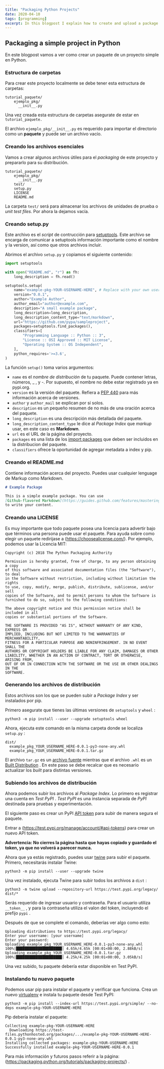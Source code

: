 ```yaml
---
title: "Packaging Python Projects"
date: 2020-04-10
tags: [programming]
excerpt: In this blogpost I explain how to create and upload a package to Python Package Index.
---
```


## Packaging a simple project in Python

En este blogpost vamos a ver como crear un paquete de un proyecto simple en Python.

### Estructura de carpetas

Para crear este proyecto localmente se debe tener esta estructura de carpetas:

```
tutorial_paquete/
	ejemplo_pkg/
	  __init__.py
```



Una vez creada esta estructura de carpetas asegurate de estar en `tutorial_paquete.`

El archivo `ejemplo_pkg/__init__.py` es requerido para importar el directorio como un **paquete** y puede ser un archivo vacío.

### Creando los archivos esenciales

Vamos a crear algunos archivos útiles para el *packaging* de este proyecto y prepararlo para su distribución.

````
tutorial_paquete/
	ejemplo_pkg/
	  __init__.py
	test/
	setup.py
	LICENSE
	README.md
````



La carpeta `test/` será para almacenar los archivos de unidades de prueba o *unit test files*. Por ahora la dejamos vacía.

### Creando setup.py

Este archivo es el *script* de contrucción para [setuptools](<https://packaging.python.org/key_projects/#setuptools>). Este archivo se encarga de comunicar a setuptools información importante como el nombre y la version, así como que otros archivos incluir.

Abrimos el archivo `setup.py` y copiamos el siguiente contenido:

````python
import setuptools

with open("README.md", "r") as fh:
    long_description = fh.read()

setuptools.setup(
    name="example-pkg-YOUR-USERNAME-HERE", # Replace with your own username
    version="0.0.1",
    author="Example Author",
    author_email="author@example.com",
    description="A small example package",
    long_description=long_description,
    long_description_content_type="text/markdown",
    url="https://github.com/pypa/sampleproject",
    packages=setuptools.find_packages(),
    classifiers=[
        "Programming Language :: Python :: 3",
        "License :: OSI Approved :: MIT License",
        "Operating System :: OS Independent",
    ],
    python_requires='>=3.6',
)
````

La función `setup()` toma  varios argumentos:

- `name` es el *nombre de distribución* de tu paquete. Puede contener letras, números, _ , y -. Por supuesto, el nombre no debe estar registrado ya en pypi.org.
- `version` es la versión del paquete. Refiera a [PEP 440](<https://www.python.org/dev/peps/pep-0440/>) para más información acerca de versiones.
- `author` y `author_mail` se explican por sí solos.
- `description` es un pequeño resumen de no más de una oración acerca del paquete.
- `long_description` es una descripción más detallada del paquete.
- `long_description_content_type` le dice al *Package Index* que *markup* usar, en este caso es **Markdown**.
- `url` es el URL de la página del proyecto.
- `packages` es una lista de los [import packages](<https://packaging.python.org/glossary/#term-import-package>) que deben ser incluidos en la distribucion del paquete.
- `classifiers` ofrece la oportunidad de agregar metadata a index y pip.

### Creando el README.md

Contiene información acerca del proyecto. Puedes usar cualquier lenguage de Markup como Markdown.

````markdown
# Example Package

This is a simple example package. You can use
[Github-flavored Markdown](https://guides.github.com/features/mastering-markdown/)
to write your content.
````

### Creando una LICENSE

Es muy importante que todo paquete posea una licencia para advertir bajo que términos una persona puede usar el paquete. Para ayuda sobre como elegir un paquete  redirijase a (<https://choosealicense.com/>). Por ejemplo, podemos usar la Licencia MIT:

````
Copyright (c) 2018 The Python Packaging Authority

Permission is hereby granted, free of charge, to any person obtaining a copy
of this software and associated documentation files (the "Software"), to deal
in the Software without restriction, including without limitation the rights
to use, copy, modify, merge, publish, distribute, sublicense, and/or sell
copies of the Software, and to permit persons to whom the Software is
furnished to do so, subject to the following conditions:

The above copyright notice and this permission notice shall be included in all
copies or substantial portions of the Software.

THE SOFTWARE IS PROVIDED "AS IS", WITHOUT WARRANTY OF ANY KIND, EXPRESS OR
IMPLIED, INCLUDING BUT NOT LIMITED TO THE WARRANTIES OF MERCHANTABILITY,
FITNESS FOR A PARTICULAR PURPOSE AND NONINFRINGEMENT. IN NO EVENT SHALL THE
AUTHORS OR COPYRIGHT HOLDERS BE LIABLE FOR ANY CLAIM, DAMAGES OR OTHER
LIABILITY, WHETHER IN AN ACTION OF CONTRACT, TORT OR OTHERWISE, ARISING FROM,
OUT OF OR IN CONNECTION WITH THE SOFTWARE OR THE USE OR OTHER DEALINGS IN THE
SOFTWARE.
````



### Generando los archivos de distribución

Estos archivos son los que se pueden subir a *Package Index* y ser instalados por pip.

Primero asegurate que tienes las últimas versiones de `setuptools` y `wheel` :



````
python3 -m pip install --user --upgrade setuptools wheel
````



Ahora, ejecuta este comando en la misma carpeta donde se localiza `setup.py` :



````
dist/
  example_pkg_YOUR_USERNAME_HERE-0.0.1-py3-none-any.whl
  example_pkg_YOUR_USERNAME_HERE-0.0.1.tar.gz
````

El archivo `tar.gz` es un [archivo fuente](<https://packaging.python.org/glossary/#term-source-archive>) mientras que el archivo `.whl` es un [Built Distribution](<https://packaging.python.org/glossary/#term-built-distribution>) . En este paso se debe recalcar que es necesario actualizar los *built* para distintas versiones.

### Subiendo los archivos de distribución

Ahora podemos subir los archivos al *Package Index*. Lo primero es registrar una cuenta en *Test PyPI* . *Test PyPI* es una instancia separada de *PyPI* destinada para pruebas y experimentación.

El siguiente paso es crear un PyPI [API token](<https://test.pypi.org/help/#apitoken>) para subir de manera segura el paquete.

Entrar a  (<https://test.pypi.org/manage/account/#api-tokens>) para crear un nuevo API token.

**Advertencia: No cierres la página hasta que hayas copiado y guardado el token, ya que no volverá a parecer nunca.**

Ahora que ya estás registrado, puedes usar [twine](<https://packaging.python.org/key_projects/#twine>) para subir el paquete. Primero, necesitarás instalar Twine:

````
python3 -m pip install --user --upgrade twine
````

Una vez instalado, ejecuta Twine para subir todos los archivos a `dist` :

````
python3 -m twine upload --repository-url https://test.pypi.org/legacy/ dist/*
````

Serás requerido de ingresar usuario y contraseña. Para el usuario utiliza `__token__` , y para la contraseña utiliza el valon del token, incluyendo el prefijo `pypi` .

Después de que se complete el comando, deberías ver algo como esto:

````
Uploading distributions to https://test.pypi.org/legacy/
Enter your username: [your username]
Enter your password:
Uploading example_pkg_YOUR_USERNAME_HERE-0.0.1-py3-none-any.whl
100%|█████████████████████| 4.65k/4.65k [00:01<00:00, 2.88kB/s]
Uploading example_pkg_YOUR_USERNAME_HERE-0.0.1.tar.gz
100%|█████████████████████| 4.25k/4.25k [00:01<00:00, 3.05kB/s]
````

Una vez subido, tu paquete debería estar disponible en Test PyPI.

### Instalando tu nuevo paquete

Podemos usar pip para instalar el paquete y verificar que funciona. Crea un nuevo [virtualenv](<https://packaging.python.org/key_projects/#virtualenv>) e instala tu paquete desde Test PyPI:

````
python3 -m pip install --index-url https://test.pypi.org/simple/ --no-deps example-pkg-YOUR-USERNAME-HERE
````

Pip debería instalar el paquete:

````
Collecting example-pkg-YOUR-USERNAME-HERE
  Downloading https://test-files.pythonhosted.org/packages/.../example-pkg-YOUR-USERNAME-HERE-0.0.1-py3-none-any.whl
Installing collected packages: example-pkg-YOUR-USERNAME-HERE
Successfully installed example-pkg-YOUR-USERNAME-HERE-0.0.1
````

Para más información y futuros pasos referir a la página: (<https://packaging.python.org/tutorials/packaging-projects/>) .